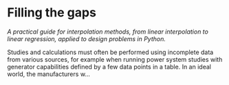 # Filling the gaps

*A practical guide for interpolation methods, from linear interpolation to linear regression, applied to design problems in Python.*

Studies and calculations must often be performed using incomplete data from various sources, for example when running power system studies with generator capabilities defined by a few data points in a table. In an ideal world, the manufacturers w...
